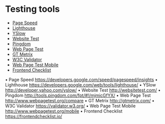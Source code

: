 # Testing tools

- [Page Speed](https://developers.google.com/speed/pagespeed/insights) 
- [Lighthouse](https://developers.google.com/web/tools/lighthouse/) 
- [YSlow](http://developer.yahoo.com/yslow/) 
- [Website Test](http://websitetest.com/) 
- [Pingdom](http://tools.pingdom.com/fpt/#!/mjmicGfYX/) 
- [Web Page Test](http://www.webpagetest.org/compare) 
- [GT Metrix](http://gtmetrix.com/) 
- [W3C Validator](https://validator.w3.org/) 
- [Web Page Test Mobile](http://www.webpagetest.org/mobile) 
- [Frontend Checklist](https://frontendchecklist.io/) 

• Page Speed https://developers.google.com/speed/pagespeed/insights
• Lighthouse https://developers.google.com/web/tools/lighthouse/
• YSlow http://developer.yahoo.com/yslow/
• Website Test http://websitetest.com/
• Pingdom http://tools.pingdom.com/fpt/#!/mjmicGfYX/
• Web Page Test http://www.webpagetest.org/compare
• GT Metrix http://gtmetrix.com/
• W3C Validator https://validator.w3.org/
• Web Page Test Mobile http://www.webpagetest.org/mobile
• Frontend Checklist https://frontendchecklist.io/